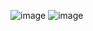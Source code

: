 ![image](https://user-images.githubusercontent.com/96905217/186290898-8bfec30b-2bc5-4b88-8c0c-96dc0222fcc2.png)
![image](https://user-images.githubusercontent.com/96905217/186290918-784cda37-a2a2-4a68-9f26-20e71a21b02c.png)
